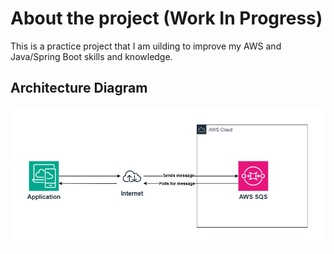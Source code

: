 # About the project (Work In Progress)
This is a practice project that I am uilding to improve my AWS and Java/Spring Boot skills and knowledge.

## Architecture Diagram
![architecture_diagram](./architecture-diagram.png)